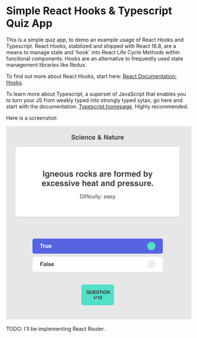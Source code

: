 <h1>Simple React Hooks & Typescript Quiz App</h1>

This is a simple quiz app, to demo an example usage of React Hooks and Typescript. React Hooks, stabilized and shipped with React 16.8, are a means to manage state and 'hook' into React Life Cycle Methods within funcitonal components. Hooks are an alternative to frequently used state management libraries like Redux.

To find out more about React Hooks, start here: [React Documentation: Hooks](https://reactjs.org/docs/hooks-intro.html).

To learn more about Typescript, a superset of JavaScript that enables you to turn your JS from weakly typed into strongly typed sytax, go here and start with the documentation: [Typescript homepage](https://www.typescriptlang.org/). Highly recommended.

Here is a screenshot: 

![ScreenShot](./public/quiz-app-screen-shot.png)

TODO: I'll be implementing React Router. 
